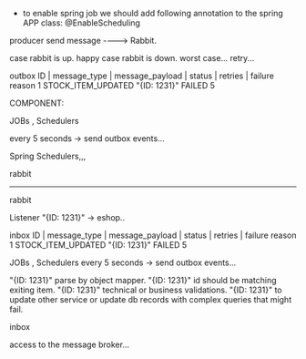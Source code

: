 - to enable spring job we should add following annotation to the spring APP class: @EnableScheduling
















producer send message  ----> Rabbit.  

case rabbit is up.  happy 
case rabbit is down.  worst case... retry...



outbox 
ID  |  message_type        |  message_payload |  status   |  retries | failure reason
1      STOCK_ITEM_UPDATED    "{ID: 1231}"        FAILED      5

COMPONENT: 

JOBs , Schedulers 

every 5 seconds -> send outbox events... 

Spring Schedulers,,, 

rabbit

-------------------------

rabbit

Listener "{ID: 1231}" -> eshop..

inbox
ID  |  message_type        |  message_payload |  status   |  retries  | failure reason
1      STOCK_ITEM_UPDATED    "{ID: 1231}"        FAILED      5


JOBs , Schedulers
every 5 seconds -> send outbox events...


"{ID: 1231}" parse by object mapper.
"{ID: 1231}" id should be matching exiting item.
"{ID: 1231}" technical or business validations.
"{ID: 1231}" to update other service or update db records with complex queries that might fail.

inbox 


access to the message broker...




